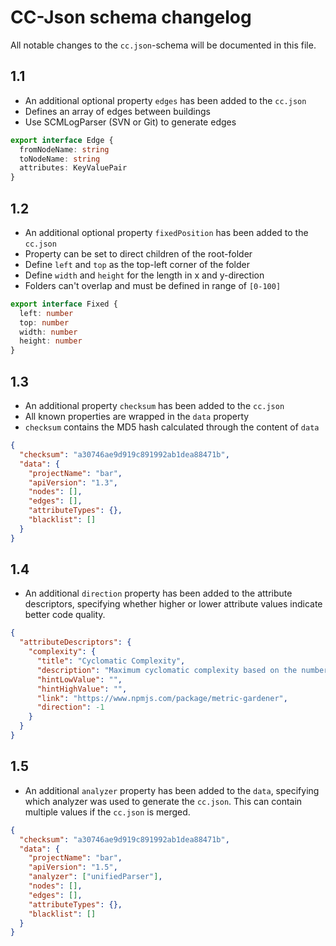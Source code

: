 # CC-Json schema changelog

All notable changes to the `cc.json`-schema will be documented in this file.

## 1.1

- An additional optional property `edges` has been added to the `cc.json`
- Defines an array of edges between buildings
- Use SCMLogParser (SVN or Git) to generate edges

```ts
export interface Edge {
  fromNodeName: string
  toNodeName: string
  attributes: KeyValuePair
}
```

## 1.2

- An additional optional property `fixedPosition` has been added to the `cc.json`
- Property can be set to direct children of the root-folder
- Define `left` and `top` as the top-left corner of the folder
- Define `width` and `height` for the length in x and y-direction
- Folders can't overlap and must be defined in range of `[0-100]`

```ts
export interface Fixed {
  left: number
  top: number
  width: number
  height: number
}
```

## 1.3

- An additional property `checksum` has been added to the `cc.json`
- All known properties are wrapped in the `data` property
- `checksum` contains the MD5 hash calculated through the content of `data`

```json
{
  "checksum": "a30746ae9d919c891992ab1dea88471b",
  "data": {
    "projectName": "bar",
    "apiVersion": "1.3",
    "nodes": [],
    "edges": [],
    "attributeTypes": {},
    "blacklist": []
  }
}
```

## 1.4

- An additional `direction` property has been added to the attribute descriptors, specifying whether higher or lower attribute values indicate better code quality.

```json
{
  "attributeDescriptors": {
    "complexity": {
      "title": "Cyclomatic Complexity",
      "description": "Maximum cyclomatic complexity based on the number of paths through the code",
      "hintLowValue": "",
      "hintHighValue": "",
      "link": "https://www.npmjs.com/package/metric-gardener",
      "direction": -1
    }
  }
}
```

## 1.5

- An additional `analyzer` property has been added to the `data`, specifying which analyzer was used to generate the `cc.json`. This can contain multiple values if the `cc.json` is merged.
```json
{
  "checksum": "a30746ae9d919c891992ab1dea88471b",
  "data": {
    "projectName": "bar",
    "apiVersion": "1.5",
    "analyzer": ["unifiedParser"],
    "nodes": [],
    "edges": [],
    "attributeTypes": {},
    "blacklist": []
  }
}
```
